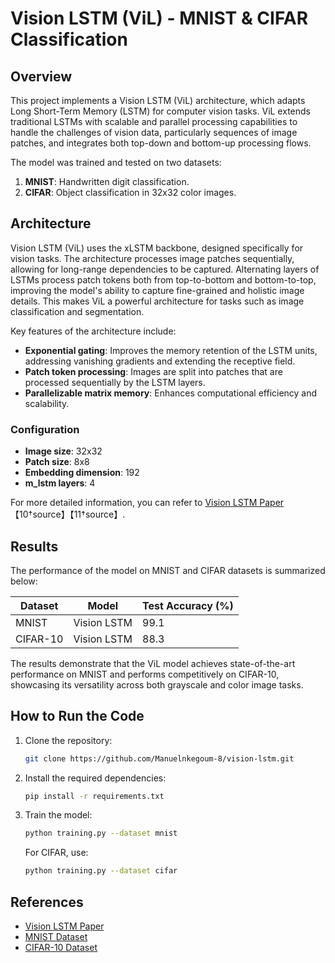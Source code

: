 
# Vision LSTM (ViL) - MNIST & CIFAR Classification

## Overview
This project implements a Vision LSTM (ViL) architecture, which adapts Long Short-Term Memory (LSTM) for computer vision tasks. ViL extends traditional LSTMs with scalable and parallel processing capabilities to handle the challenges of vision data, particularly sequences of image patches, and integrates both top-down and bottom-up processing flows.

The model was trained and tested on two datasets:
1. **MNIST**: Handwritten digit classification.
2. **CIFAR**: Object classification in 32x32 color images.

## Architecture
Vision LSTM (ViL) uses the xLSTM backbone, designed specifically for vision tasks. The architecture processes image patches sequentially, allowing for long-range dependencies to be captured. Alternating layers of LSTMs process patch tokens both from top-to-bottom and bottom-to-top, improving the model's ability to capture fine-grained and holistic image details. This makes ViL a powerful architecture for tasks such as image classification and segmentation.

Key features of the architecture include:
- **Exponential gating**: Improves the memory retention of the LSTM units, addressing vanishing gradients and extending the receptive field.
- **Patch token processing**: Images are split into patches that are processed sequentially by the LSTM layers.
- **Parallelizable matrix memory**: Enhances computational efficiency and scalability.

### Configuration
- **Image size**: 32x32
- **Patch size**: 8x8
- **Embedding dimension**: 192
- **m_lstm layers**: 4

For more detailed information, you can refer to [Vision LSTM Paper](https://brandstetter-johannes.github.io/publication/alkin-2024-vision-lstm/)【10†source】【11†source】.

## Results
The performance of the model on MNIST and CIFAR datasets is summarized below:

| Dataset    | Model          | Test Accuracy (%) |
|------------|----------------|-------------------|
| MNIST      | Vision LSTM    | 99.1              |
| CIFAR-10   | Vision LSTM    | 88.3              |

The results demonstrate that the ViL model achieves state-of-the-art performance on MNIST and performs competitively on CIFAR-10, showcasing its versatility across both grayscale and color image tasks.

## How to Run the Code
1. Clone the repository:
   ```bash
   git clone https://github.com/Manuelnkegoum-8/vision-lstm.git
   ```
2. Install the required dependencies:
   ```bash
   pip install -r requirements.txt
   ```
3. Train the model:
   ```bash
   python training.py --dataset mnist
   ```
   For CIFAR, use:
   ```bash
   python training.py --dataset cifar
   ```

## References
- [Vision LSTM Paper](https://brandstetter-johannes.github.io/publication/alkin-2024-vision-lstm/)
- [MNIST Dataset](http://yann.lecun.com/exdb/mnist/)
- [CIFAR-10 Dataset](https://www.cs.toronto.edu/~kriz/cifar.html)
